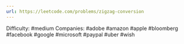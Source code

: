 ```yaml
---
url: https://leetcode.com/problems/zigzag-conversion
---
```


Difficulty: #medium
Companies: #adobe #amazon #apple #bloomberg #facebook #google #microsoft #paypal #uber #wish